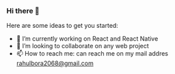 ### Hi there 👋

Here are some ideas to get you started:

- 🔭 I’m currently working on React and React Native 
- 👯 I’m looking to collaborate on any web project  
- 📫 How to reach me: can reach me on my mail addres <email>rahulbora2068@gmail.com</email>


